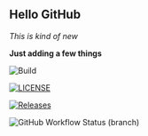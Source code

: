 ## Hello GitHub

*This is kind of new*

**Just adding a few things**

![Build](https://img.shields.io/github/actions/workflow/status/phonemyat-4116/simProj/main.yml?branch=main&label=build)

[![LICENSE](https://img.shields.io/github/license/phonemyat-4116/simProj.svg?style=flat-square)](https://github.com/phonemyat-4116/simProj/blob/main/LICENSE)

[![Releases](https://img.shields.io/github/v/release/phonemyat-4116/simProj?style=flat-square)](https://github.com/phonemyat-4116/simProj/releases)

![GitHub Workflow Status (branch)](https://img.shields.io/github/actions/workflow/status/phonemyat-4116/simProj/main.yml?branch=main)
